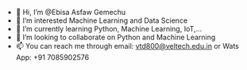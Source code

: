 - 👋 Hi, I’m @Ebisa Asfaw Gemechu
- 👀 I’m interested Machine Learning and Data Science
- 🌱 I’m currently learning Python, Machine Learning, IoT,...
- 💞️ I’m looking to collaborate on Python and Machine Learning
- 📫 You can reach me through email: vtd800@veltech.edu.in or Wats App: +91 7085902576

<!---
lammiyad/lammiyad is a ✨ special ✨ repository because its `README.md` (this file) appears on your GitHub profile.
You can click the Preview link to take a look at your changes.
--->
